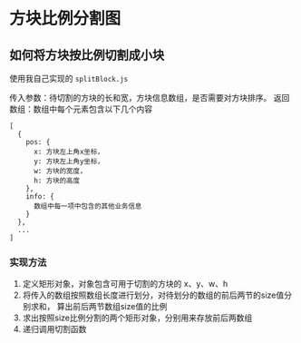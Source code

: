 # 方块比例分割图

## 如何将方块按比例切割成小块

使用我自己实现的 `splitBlock.js`

传入参数：待切割的方块的长和宽，方块信息数组，是否需要对方块排序。
返回数组：数组中每个元素包含以下几个内容
```
[
  {
    pos: {  
      x: 方块左上角x坐标，
      y: 方块左上角y坐标，
      w: 方块的宽度，
      h: 方块的高度
    },
    info: {
      数组中每一项中包含的其他业务信息
    }
  },
  ...
]
```
### 实现方法
1. 定义矩形对象，对象包含可用于切割的方块的 x、y、w、h
2. 将传入的数组按照数组长度进行划分，对待划分的数组的前后两节的size值分别求和， 算出前后两节数组size值的比例
3. 求出按照size比例分割的两个矩形对象，分别用来存放前后两数组
4. 递归调用切割函数

